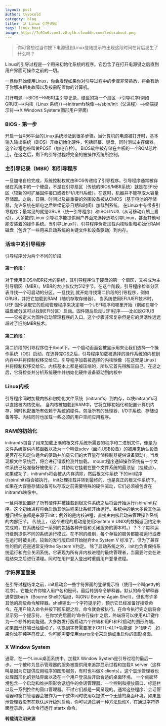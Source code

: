 ```yaml
---
layout: post
author: tvvocold
category: blog 
title:  从 Linux 引导说起
tags: linux boot       
image: http://7o51u6.com1.z0.glb.clouddn.com/fedoraboot.png
---
```

>你可曾想过当你按下电源键到Linux登陆提示符出现这段时间在背后发生了什么吗？

Linux的引导过程是一个用来初始化系统的程序。它包含了在打开电源键之后直到用户界面可操作之前的一切。

一旦你开始使用Linux，你会发现如果你对引导过程中的步骤非常熟悉，将会有助于你解决相关故障以及按需配置你的计算机。

打开电源-->BIOS-->MBR(主引导记录，硬盘的第一个扇区-->引导程序(例如GRUB)-->内核（Linux 系统）)-->initramfs映像-->/sbin/init（父进程）-->终端提示符-->X Windows System(图形用户界面)

### BIOS - 第一步

开启一台X86平台的Linux系统涉及到很多步骤。当计算机的电源被打开时，基本输入输出系统（BIOS）开始初始化硬件，包括屏幕、键盘，同时测试主存储器。这个过程也被叫做POST（加电自检）。
BIOS软件被存储在主板的一个ROM芯片上。在这之后，剩下的引导过程将完全的被操作系统所控制。

### 主引导记录（MBR）和引导程序
一旦加电自检完成，系统控制权就由BIOS传递给了引导程序。引导程序通常被存储在系统中的一个硬盘，不是在引导扇区（传统的BIOS/MBR系统）就是在EFI分区（较新的可扩展固件接口或者EFI/UEFI系统）。在这时，机器并不能存取大容量存储器。之后，日期、时间以及最重要的外围设备被从CMOS（基于电池的存储器，允许系统在断电之后继续记录日期和时间）加载到系统。
在Linux中有很多引导程序；最常见的就是GRUB（统一引导程序）和ISOLINUX（从可移动介质上启动）。大多数的Linux 引导程序能提供用户界面来选择选项引导Linux，甚至其他可能安装着的操作系统。当引导Linux时，引导程序负责加载内核映象和初始化RAM磁盘（包含了一些用来启动系统的关键文件和设备驱动）到内存。

### 活动中的引导程序
引导程序分为两个不同的阶段

#### 第一阶段：
对于使用BIOS/MBR技术的系统，其引导程序位于硬盘的第一个扇区，又被成为主引导扇区（MBR）。MBR的大小仅仅为512字节。在这个阶段，引导程序检查分区表寻找一个可启动的分区。一旦找到,就开始寻找第二阶段的引导程序，例如GRUB，并把它加载到RAM（随机存取存储器）。
当系统使用EFI/UEFI技术时，UEFI固件读取它的启动管理程序来决定哪一个UEFI程序和哪里开始（例如在哪个磁盘或分区可以找到EFI分区）启动。固件随后启动UEFI程序——比如说GRUB——它被定义为固件启动管理程序的入口。这个步骤非常复杂但是它的灵活性远远超过了旧的MBR技术。

#### 第二阶段：
第二阶段的引导程序位于/boot下。一个启动画面会被显示用来让我们选择一个操作系统（OS）启动。在选择完OS之后，引导程序加载被选择的操作系统的内核到内存中并将控制权移交给它。引导程序加载被选择的内核映像（在这里是Linux）并将控制权移交给它。内核基本上都是被压缩的，所以它首先得解压自己。在这之后，它将检查并分析系统硬件并初始化硬件设备驱动到内核中

### Linux内核
引导程序同时加载内核和初始化文件系统（initramfs）到内存，以使initramfs可以直接被内核使用。
当内核被加载到RAM中，它将立即初始化和配置计算机内存，同时也配置所有依赖于系统的硬件。包括所有的处理器、I/O子系统、存储设备等等。内核同时也加载一些必须的用户空间应用程序。

### RAM的初始化
initramfs包含了用来加载正确的根文件系统所需要的程序和二进制文件，像是为文件系统提供内核函数以及为一个叫做udev（面向USB设备）的被用来确认设备是否存在和定位适合的驱动并加载它们的大容量存储控制器提供设备驱动）。当发现根文件系统后，将会进行错误检测并加载。
mount程序通知操作系统有一个文件系统已经准备好被使用了，并协助它挂载在整个文件系统的最顶层（挂载点）。如果成功了，initramfs将会被从内存清除，然后根文件系统 下的init程序(/sbin/init)将会被执行。
init处理挂载并转到最终的、也是真正的根文件系统下。如果在大容量存储设备可以存取之前需要特殊的硬件驱动，它们必须被包含在initramfs映像中。

一旦内核设置好了所有硬件并被挂载到根文件系统之后将会开始运行/sbin/init程序。这个初始进程将会启动其他进程来让系统开始运行。系统中的绝大多数其他进程归根结底都是来源于init；例外的是内核进程，直接由内核启动来管理操作系统的内部细节。
传统上，（这个进程的启动是使用System V UNIX的数据返回约定来完成的，在系统经过一系列的包括各种开启和关闭服务的脚本时。）？？？每种运行级别提供不同的系统运行模式。在不同的级别，每个单独的服务都能被运行或者在运行时被关闭。较新的发行版已经开始抛弃the System V 标准了，但为了兼容性的目的还是通常支持the System V约定。
除了启动系统之外，init也负责保持系统运行和完全关闭系统。它表现为所有非内核进程的最终管理者，当需要时会在进程结束之后进行清理。同时在用户登入登出时重启用户登录进程。

### 字符界面登录
在引导过程结束之前，init启动会一些字符界面的登录提示符（使用一个叫getty的程序）。它能允许你输入用户名和密码，最后转到命令解释器。默认的命令解释器通常是bash（Bourne Shell的后继，叫GNU Bourne Again Shell），但也有许多其他的高级命令解释器。shell输出一个字符提示符，预示它已经准备好接受命令。在用户输入命令并按下回车键之后，命令就会被执行。在命令执行完之后将会显示另一个提示符。
在你学完后面的‘命令行操作’之后，终端将可以使用ALT键作为一个额外的功能键。大多数发行版启动六个终端和用F1和F2启动的图形终端。如果图形终端已经启动了，切换到字符需要按下CRTL-ALT+功能键（F1到F7）.如果你处在纯字符模式，你可能需要使用startx命令来启动或重启你的图形桌面。

### X Window System
通常，在一个Linux桌面系统中，加载X Window System是引导过程的最后一步。一个被称为显示管理器的服务被提供用来追踪显示过程和加载X server（这样叫是因为它提供应用程序的图形服务，有时也叫做X clients）。这个显示管理器也处理图形化的登陆界面以及在一个用户登录后开启合适的桌面环境。
一个桌面环境包含一个启动和维护图形会话组件的会话管理器、一个控制和摆放窗口、标题栏以及一系列控件的窗口管理器。不过它们都是一同呈现的。通常这些程序、会话管理器和窗口管理器会被作为一个整体同时使用以提供一个无缝的桌面环境。如果显示管理器没有在默认运行级别启动，你可以通过另一种方法启动X，在通过字符界面登录后，从命令行运行 startx 命令。

**转载请注明来源**


